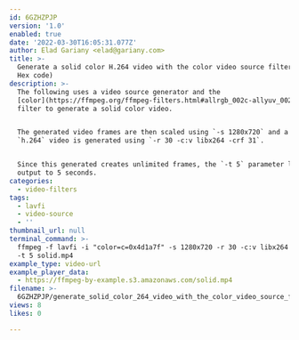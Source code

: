 ```yaml
---
id: 6GZHZPJP
version: '1.0'
enabled: true
date: '2022-03-30T16:05:31.077Z'
author: Elad Gariany <elad@gariany.com>
title: >-
  Generate a solid color H.264 video with the color video source filter (color
  Hex code)
description: >-
  The following uses a video source generator and the
  [color](https://ffmpeg.org/ffmpeg-filters.html#allrgb_002c-allyuv_002c-color_002c-colorspectrum_002c-haldclutsrc_002c-nullsrc_002c-pal75bars_002c-pal100bars_002c-rgbtestsrc_002c-smptebars_002c-smptehdbars_002c-testsrc_002c-testsrc2_002c-yuvtestsrc)
  filter to generate a solid color video.


  The generated video frames are then scaled using `-s 1280x720` and a 30 fps
  `h.264` video is generated using `-r 30 -c:v libx264 -crf 31`.


  Since this generated creates unlimited frames, the `-t 5` parameter limits the
  output to 5 seconds.
categories:
  - video-filters
tags:
  - lavfi
  - video-source
  - ''
thumbnail_url: null
terminal_command: >-
  ffmpeg -f lavfi -i "color=c=0x4d1a7f" -s 1280x720 -r 30 -c:v libx264 -crf 31
  -t 5 solid.mp4
example_type: video-url
example_player_data:
  - https://ffmpeg-by-example.s3.amazonaws.com/solid.mp4
filename: >-
  6GZHZPJP/generate_solid_color_264_video_with_the_color_video_source_filter_color_hex_code.md
views: 8
likes: 0

---
```

